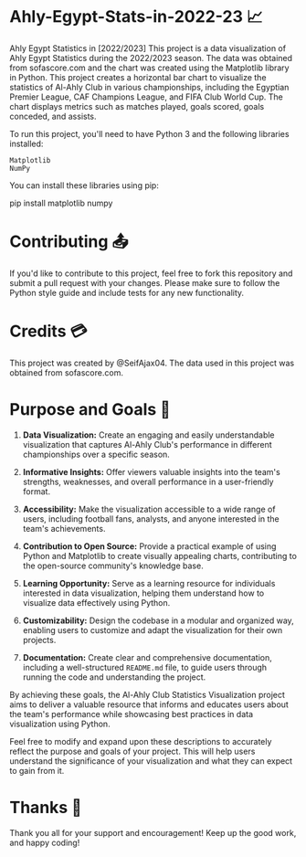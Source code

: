 # Ahly-Egypt-Stats-in-2022-23 📈
Ahly Egypt Statistics in [2022/2023]
This project is a data visualization of Ahly Egypt Statistics during the 2022/2023 season. The data was obtained from sofascore.com and the chart was created using the Matplotlib library in Python.
This project creates a horizontal bar chart to visualize the statistics of Al-Ahly Club in various championships, including the Egyptian Premier League, CAF Champions League, and FIFA Club World Cup. The chart displays metrics such as matches played, goals scored, goals conceded, and assists.

To run this project, you'll need to have Python 3 and the following libraries installed:

    Matplotlib
    NumPy

You can install these libraries using pip:

pip install matplotlib numpy

# Contributing 📤

If you'd like to contribute to this project, feel free to fork this repository and submit a pull request with your changes. Please make sure to follow the Python style guide and include tests for any new functionality.

# Credits 💳

This project was created by @SeifAjax04. The data used in this project was obtained from sofascore.com.

# Purpose and Goals 🎯

1. **Data Visualization:** Create an engaging and easily understandable visualization that captures Al-Ahly Club's performance in different championships over a specific season.

2. **Informative Insights:** Offer viewers valuable insights into the team's strengths, weaknesses, and overall performance in a user-friendly format.

3. **Accessibility:** Make the visualization accessible to a wide range of users, including football fans, analysts, and anyone interested in the team's achievements.

4. **Contribution to Open Source:** Provide a practical example of using Python and Matplotlib to create visually appealing charts, contributing to the open-source community's knowledge base.

5. **Learning Opportunity:** Serve as a learning resource for individuals interested in data visualization, helping them understand how to visualize data effectively using Python.

6. **Customizability:** Design the codebase in a modular and organized way, enabling users to customize and adapt the visualization for their own projects.

7. **Documentation:** Create clear and comprehensive documentation, including a well-structured `README.md` file, to guide users through running the code and understanding the project.

By achieving these goals, the Al-Ahly Club Statistics Visualization project aims to deliver a valuable resource that informs and educates users about the team's performance while showcasing best practices in data visualization using Python.

Feel free to modify and expand upon these descriptions to accurately reflect the purpose and goals of your project. This will help users understand the significance of your visualization and what they can expect to gain from it.

# Thanks 💜

Thank you all for your support and encouragement!
Keep up the good work, and happy coding!

